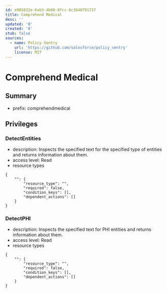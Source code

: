 ```yaml
---
id: e985832e-6ab3-4b08-8fcc-6c3640791737
title: Comprehend Medical
desc: ''
updated: '0'
created: '0'
stub: false
sources:
  - name: Policy Sentry
    url: 'https://github.com/salesforce/policy_sentry'
    license: MIT
---
```

# Comprehend Medical
## Summary
- prefix: comprehendmedical
## Privileges
### DetectEntities
- description: Inspects the specified text for the specified type of entities and returns information about them.
- access level: Read
- resource types
```
{
    "": {
        "resource_type": "",
        "required": false,
        "condition_keys": [],
        "dependent_actions": []
    }
}
```
### DetectPHI
- description: Inspects the specified text for PHI entities and returns information about them.
- access level: Read
- resource types
```
{
    "": {
        "resource_type": "",
        "required": false,
        "condition_keys": [],
        "dependent_actions": []
    }
}
```
